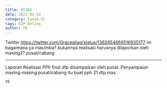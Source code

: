 ```yaml
---
title: 45365
date: 2021-02-22
category: Tanya-SC
tags: DJP Online
author: YE
---
```


Twitter https://twitter.com/Gracealiag/status/1362654669516935177 ini bagaimana ya mas/mba? bukannya realisasi harusnya dilaporkan oleh masing2? pusat/cabang

---

Laporan Realisasi PPh final dtp disampaikan oleh pusat. Penyampaian masing-masing pusat/cabang itu buat pph 21 dtp mas.

`YE`
